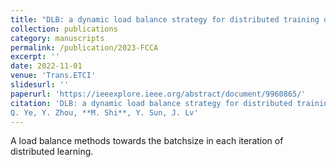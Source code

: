 ```yaml
---
title: "DLB: a dynamic load balance strategy for distributed training of deep neural networks"
collection: publications
category: manuscripts
permalink: /publication/2023-FCCA
excerpt: ''
date: 2022-11-01
venue: 'Trans.ETCI'
slidesurl: ''
paperurl: 'https://ieeexplore.ieee.org/abstract/document/9960865/'
citation: 'DLB: a dynamic load balance strategy for distributed training of deep neural networks 
Q. Ye, Y. Zhou, **M. Shi**, Y. Sun, J. Lv'
---
```


A load balance methods towards the batchsize in each iteration of distributed learning.